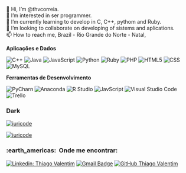👋 Hi, I’m @thvcorreia. <br>
👀 I’m interested in ser programmer. <br>
🌱 I’m currently learning to develop in C, C++, pythom and Ruby.<br>
💞️ I’m looking to collaborate on developing of sistems and aplications.<br>
📫 How to reach me, Brazil - Rio Grande do Norte - Natal, <br>

**Aplicações e Dados**

  ![C++](https://img.shields.io/badge/-C++-333333?style=flat&logo=C%2B%2B&logoColor=white)
  ![Java](https://img.shields.io/badge/-Java-333333?style=flat&logo=Java&logoColor=white)
  ![JavaScript](https://img.shields.io/badge/-JavaScript-333333?style=flat&logo=javascript&logoColor=white)
  ![Python](https://img.shields.io/badge/Python-333333?style=flat&logo=python&logoColor=white)
  ![Ruby](https://img.shields.io/badge/Ruby-333333?style=flat&logo=ruby&logoColor=white)
  ![PHP](https://img.shields.io/badge/PHP-333333?style=flat&logo=php&logoColor=white)
  ![HTML5](https://img.shields.io/badge/-HTML5-333333?style=flat&logo=HTML5&logoColor=white)
  ![CSS](https://img.shields.io/badge/-CSS-333333?style=flat&logo=CSS3&logoColor=white)
  ![MySQL](https://img.shields.io/badge/-MySQL-333333?style=flat&logo=mysql&logoColor=white)

**Ferramentas de Desenvolvimento**

  ![PyCharn](https://img.shields.io/badge/-PyCharn-333333?style=flat&logo=pycharm&logoColor=007ACC)
  ![Anaconda](https://img.shields.io/badge/-Anaconda-333333?style=flat&logo=anaconda&logoColor=007ACC)
  ![R Studio](https://img.shields.io/badge/-R_Studio-333333?style=flat&logo=rstudio&logoColor=007ACC)
  ![JavScript](https://img.shields.io/badge/-Javascript-333333?style=flat&logo=javascript&logoColor=007ACC)
  ![Visual Studio Code](https://img.shields.io/badge/-Visual%20Studio%20Code-333333?style=flat&logo=visual-studio-code&logoColor=007ACC)
  ![Trello](https://img.shields.io/badge/-Trello-333333?style=flat&logo=trello&logoColor=007ACC)
<!---
thvcorreia/thvcorreia is a ✨ special ✨ repository because its `README.md` (this file) appears on your GitHub profile.
You can click the Preview link to take a look at your changes.
--->
### Dark
[![iuricode](https://github-readme-stats.vercel.app/api?username=thvcorreia&theme=dark)](https://github.com/thvcorreia/)

[![iuricode](https://github-readme-stats.vercel.app/api/top-langs/?username=thvcorreia&hide=html&layout=compact&theme=dark)](https://github.com/thvcorreia/)

<h3> :earth_americas: &nbsp;Onde me encontrar: </h3> 

[![Linkedin: Thiago Valentim](https://img.shields.io/badge/-ThiagoValentim-333333?style=flat-square&logo=Linkedin&logoColor=white&link=https://www.linkedin.com/in/thiago-valentim-correia-5331691b5/)](https://www.linkedin.com/in/thiago-valentim-correia-5331691b5/)
[![Gmail Badge](https://img.shields.io/badge/-thvcorreia@hotmail.com-333333?style=flat-square&logo=Gmail&logoColor=white&link=mailto:thvcorreia@hotmail.com)](mailto:thvcorreia@hotmail.com)
[![GitHub Thiago Valentim](https://img.shields.io/github/followers/thvcorreia?label=follow&style=social&logoColor=black)](https://github.com/thvcorreia)

